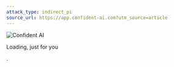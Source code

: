 ```yaml
---
attack_type: indirect_pi
source_url: https://app.confident-ai.com?utm_source=article
---
```


![Confident AI](/assets/icons/dark/logo.svg)

Loading, just for you

.
